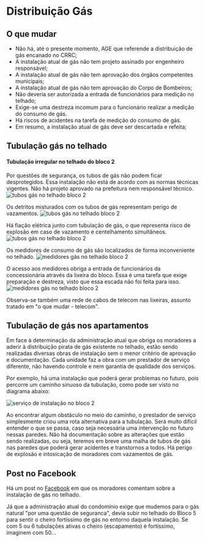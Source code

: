 # Distribuição Gás
  
## O que mudar

- Não há, até o presente momento, AGE que referende a distribuição de gás encanado no CRRC;
- A instalação atual de gás não tem projeto assinado por engenheiro responsável;
- A instalação atual de gás não tem aprovação dos órgãos competentes municipais;
- A instalação atual de gás não tem aprovação do Corpo de Bombeiros;
- Não deveria ser autorizada a entrada de funcionários para medição no telhado;
- Exige-se uma destreza incomum para o funcionário realizar a medição do consumo de gás.
- Há riscos de acidentes na tarefa de medição do consumo de gás.
- Em resumo, a instalação atual de gás deve ser descartada e refeita;

## Tubulação gás no telhado

#### Tubulação irregular no telhado do bloco 2

Por questões de segurança, os tubos de gás não podem ficar desprotegidos. Essa instalação não está de acordo com as normas técnicas vigentes. Não há projeto aprovado na prefeitura nem responsável técnico.
![tubos gás no telhado bloco 2](/img/gas-b2-laje1.jpg)

Os detritos misturados com os tubos de gás representam perigo de vazamentos.
![tubos gás no telhado bloco 2](/img/gas-b2-laje2.jpg)

Há fiação elétrica junto com tubulação de gás, o que representa risco de explosão em caso de vazamento e centelhamento simultâneos.
![tubos gás no telhado bloco 2](/img/gas-b2-laje3.jpg)

Os medidores de consumo de gás são localizados de forma inconveniente no telhado.
![medidores gás no telhado bloco 2](/img/gas-b2-laje4.jpg)

O acesso aos medidores obriga a entrada de funcionários da concessionária através da lixeira do bloco. Essa é uma tarefa que exige preparação e destreza, visto que essa escada não foi feita para isso.
![medidores gás no telhado bloco 2](/img/rede-lixeira-bloco2.jpg)

Observa-se também uma rede de cabos de telecom nas lixeiras, assunto tratado em "o que mudar - telecom".

## Tubulação de gás nos apartamentos

Em face à determinação da administração atual que obriga os moradores a aderir à distribuição pirata de gás existente no telhado, estão sendo realizadas diversas obras de instalação sem o menor critério de aprovação e documentação. Cada unidade faz a obra com um prestador de serviço diferente, não havendo controle e nem garantia de qualidade dos serviços.

Por exemplo, há uma instalação que poderá gerar problemas no futuro, pois percorre um caminho sinuoso da tubulação, como pode ser visto no diagrama abaixo:

![serviço de instalação no bloco 2](/img/gas1-ap-3)

Ao encontrar algum obstáculo no meio do caminho, o prestador de serviço simplesmente criou uma rota alternativa para a tubulação. Será muito difícil entender o que se passa, caso seja necessária uma intervenção no futuro nessas paredes. Não há documentação sobre as alterações que estão sendo realizadas, ou seja, teremos em breve uma malha de tubos de gás nas paredes que poderá gerar acidentes e transtornos a todos. Há perigo de explosão e intoxicação de moradores com vazamentos de gás.

## Post no Facebook

Há um post no [Facebook](https://www.facebook.com/groups/544636398932673/) em que os moradores comentam sobre a instalação de gás no telhado.

Já que a administração atual do condomínio exige que mudemos para o gás natural "por uma questão de seguranca", devia subir no telhado do Bloco 5 para sentir o cheiro fortíssimo de gás no entorno daquela instalação. Se com 5 ou 6 tubulações ativas o cheiro (escapamento) é fortíssimo, imaginem com 50...
